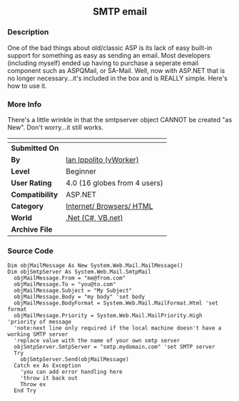 ﻿<div align="center">

## SMTP email


</div>

### Description

One of the bad things about old/classic ASP is its lack of easy built-in support for something as easy as sending an email. Most developers (including myself) ended up having to purchase a seperate email component such as ASPQMail, or SA-Mail. Well, now with ASP.NET that is no longer necessary...it's included in the box and is REALLY simple. Here's how to use it.
 
### More Info
 
There's a little wrinkle in that the smtpserver object CANNOT be created "as New". Don't worry...it still works.


<span>             |<span>
---                |---
**Submitted On**   |
**By**             |[Ian Ippolito \(vWorker\)](https://github.com/Planet-Source-Code/PSCIndex/blob/master/ByAuthor/ian-ippolito-vworker.md)
**Level**          |Beginner
**User Rating**    |4.0 (16 globes from 4 users)
**Compatibility**  |ASP\.NET
**Category**       |[Internet/ Browsers/ HTML](https://github.com/Planet-Source-Code/PSCIndex/blob/master/ByCategory/internet-browsers-html__10-9.md)
**World**          |[\.Net \(C\#, VB\.net\)](https://github.com/Planet-Source-Code/PSCIndex/blob/master/ByWorld/net-c-vb-net.md)
**Archive File**   |[](https://github.com/Planet-Source-Code/ian-ippolito-vworker-smtp-email__10-1377/archive/master.zip)





### Source Code

```
Dim objMailMessage As New System.Web.Mail.MailMessage()
Dim objSmtpServer As System.Web.Mail.SmtpMail
  objMailMessage.From = "me@from.com"
  objMailMessage.To = "you@to.com"
  objMailMessage.Subject = "My Subject"
  objMailMessage.Body = "my body" 'set body
  objMailMessage.BodyFormat = System.Web.Mail.MailFormat.Html 'set format
  objMailMessage.Priority = System.Web.Mail.MailPriority.High 'priority of message
  'note:next line only required if the local machine doesn't have a working SMTP server
  'replace value with the name of your own smtp server
  objSmtpServer.SmtpServer = "smtp.mydomain.com" 'set SMTP server
  Try
    objSmtpServer.Send(objMailMessage)
  Catch ex As Exception
    'you can add error handling here
    'throw it back out
    Throw ex
  End Try
```


